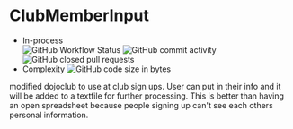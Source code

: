 # ClubMemberInput

- In-process  
![GitHub Workflow Status](https://img.shields.io/github/workflow/status/CJones217/ClubMemberInput/Java%20CI%20with%20Gradle?logo=GitHub)
![GitHub commit activity](https://img.shields.io/github/commit-activity/m/CJones217/ClubMemberInput)
![GitHub closed pull requests](https://img.shields.io/github/issues-pr-closed-raw/CJones217/ClubMemberInput?logo=GitHub)
- Complexity
![GitHub code size in bytes](https://img.shields.io/github/languages/code-size/CJones217/ClubMemberInput?logo=GitHub)


modified dojoclub to use at club sign ups.
User can put in their info and it will be added to a textfile for further processing.
This is better than having an open spreadsheet because people signing up can't see each others personal information.
